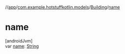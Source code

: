 //[app](../../../index.md)/[com.example.hotstuffkotlin.models](../index.md)/[Building](index.md)/[name](name.md)

# name

[androidJvm]\
var [name](name.md): [String](https://kotlinlang.org/api/latest/jvm/stdlib/kotlin/-string/index.html)
